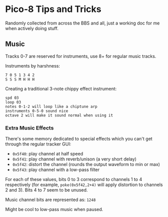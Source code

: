 # Pico-8 Tips and Tricks

Randomly collected from across the BBS and all, just a working doc for me when actively doing stuff.


## Music

Tracks 0-7 are reserved for instruments, use 8+ for regular music tracks.

Instruments by harshness:

    7 0 5 1 3 4 2
    S S S M H H H

Creating a traditional 3-note chippy effect instrument:

    spd 03
    loop 03
    notes 0-1-2 will loop like a chiptune arp
    instruments 0-5-0 sound nice
    octave 2 will make it sound normal when using it

### Extra Music Effects

There's some memory dedicated to special effects which you can't get through the regular tracker GUI:

- `0x5f40`: play channel at half speed
- `0x5f41`: play channel with reverb/unison (a very short delay)
- `0x5f42`: distort the channel (rounds the output waveform to min or max)
- `0x5f43`: play channel with a low-pass filter

For each of these values, bits 0 to 3 correspond to channels 1 to 4 respectively (for example, `poke(0x5f42,2+4)` will apply distortion to channels 2 and 3). Bits 4 to 7 seem to be unused.

Music channel bits are represented as:  `1248`

Might be cool to low-pass music when paused.
